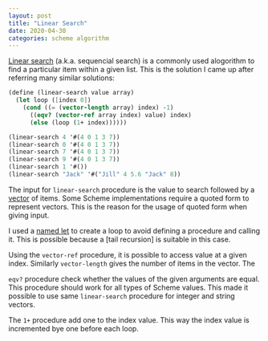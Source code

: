 ```yaml
---
layout: post
title: "Linear Search"
date: 2020-04-30
categories: scheme algorithm
---
```


[Linear search][linear-search] (a.k.a. sequencial search) is a commonly used
alogorithm to find a particular item within a given list.  This is the solution
I came up after referring many similar solutions:

```scheme
(define (linear-search value array)
  (let loop ([index 0])
    (cond ((= (vector-length array) index) -1)
	  ((eqv? (vector-ref array index) value) index)
	  (else (loop (1+ index))))))

(linear-search 4 '#(4 0 1 3 7))
(linear-search 0 '#(4 0 1 3 7))
(linear-search 7 '#(4 0 1 3 7))
(linear-search 9 '#(4 0 1 3 7))
(linear-search 1 '#())
(linear-search "Jack" '#("Jill" 4 5.6 "Jack" 8))
```

The input for `linear-search` procedure is the value to search followed by a
[vector] of items.  Some Scheme implementations require a quoted form to represent
vectors.  This is the reason for the usage of quoted form when giving input.

I used a [named let] to create a loop to avoid defining a procedure and calling
it.  This is possible because a [tail recursion] is suitable in this case.

Using the `vector-ref` procedure, it is possible to access value at a given
index. Similarly `vector-length` gives the number of items in the vector.  The

`eqv?` procedure check whether the values of the given arguments are equal.
This procedure should work for all types of Scheme values.  This made it
possible to use same `linear-search` procedure for integer and string vectors.

The `1+` procedure add one to the index value.  This way the index value is
incremented bye one before each loop.

[linear-search]: https://en.wikipedia.org/wiki/Linear_search
[vector]: https://www.gnu.org/software/guile/manual/html_node/Vectors.html
[named let]: https://stackoverflow.com/questions/31909121/how-does-the-named-let-in-the-form-of-a-loop-work
[tail call recursion]: https://en.wikipedia.org/wiki/Tail_call
